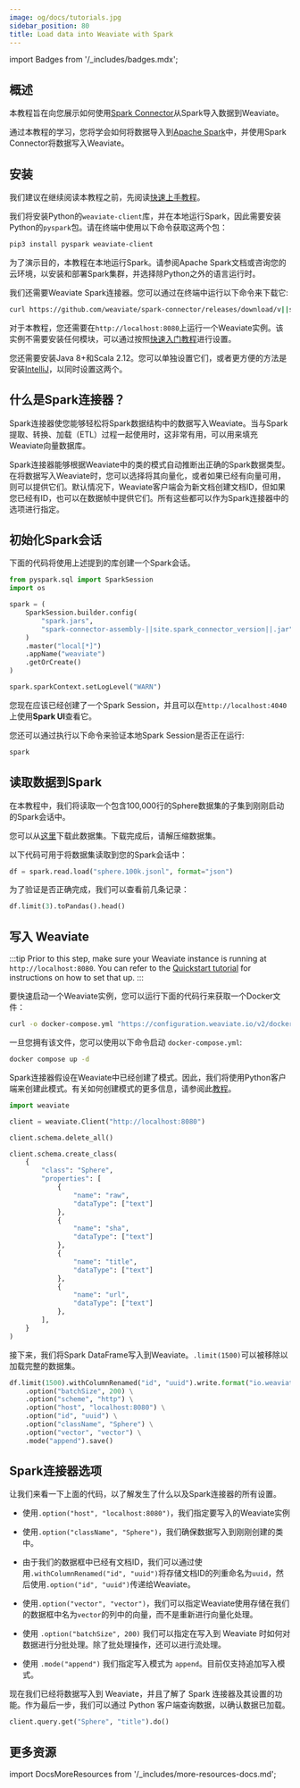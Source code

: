 ```yaml
---
image: og/docs/tutorials.jpg
sidebar_position: 80
title: Load data into Weaviate with Spark
---
```


import Badges from '/_includes/badges.mdx';

<Badges/>

## 概述

本教程旨在向您展示如何使用[Spark Connector](https://github.com/weaviate/spark-connector)从Spark导入数据到Weaviate。

通过本教程的学习，您将学会如何将数据导入到[Apache Spark](https://spark.apache.org/)中，并使用Spark Connector将数据写入Weaviate。

## 安装

我们建议在继续阅读本教程之前，先阅读[快速上手教程](../quickstart/index.md)。

我们将安装Python的`weaviate-client`库，并在本地运行Spark，因此需要安装Python的`pyspark`包。请在终端中使用以下命令获取这两个包：
```bash
pip3 install pyspark weaviate-client
```

为了演示目的，本教程在本地运行Spark。请参阅Apache Spark文档或咨询您的云环境，以安装和部署Spark集群，并选择除Python之外的语言运行时。

我们还需要Weaviate Spark连接器。您可以通过在终端中运行以下命令来下载它:

```bash
curl https://github.com/weaviate/spark-connector/releases/download/v||site.spark_connector_version||/spark-connector-assembly-||site.spark_connector_version||.jar --output spark-connector-assembly-||site.spark_connector_version||.jar
```

对于本教程，您还需要在`http://localhost:8080`上运行一个Weaviate实例。该实例不需要安装任何模块，可以通过按照[快速入门教程](../quickstart/index.md)进行设置。

您还需要安装Java 8+和Scala 2.12。您可以单独设置它们，或者更方便的方法是安装[IntelliJ](https://www.jetbrains.com/idea/)，以同时设置这两个。

## 什么是Spark连接器？

Spark连接器使您能够轻松将Spark数据结构中的数据写入Weaviate。当与Spark提取、转换、加载（ETL）过程一起使用时，这非常有用，可以用来填充Weaviate向量数据库。

Spark连接器能够根据Weaviate中的类的模式自动推断出正确的Spark数据类型。在将数据写入Weaviate时，您可以选择将其向量化，或者如果已经有向量可用，则可以提供它们。默认情况下，Weaviate客户端会为新文档创建文档ID，但如果您已经有ID，也可以在数据帧中提供它们。所有这些都可以作为Spark连接器中的选项进行指定。

## 初始化Spark会话

下面的代码将使用上述提到的库创建一个Spark会话。

```python
from pyspark.sql import SparkSession
import os

spark = (
    SparkSession.builder.config(
        "spark.jars",
        "spark-connector-assembly-||site.spark_connector_version||.jar",  #specify the spark connector JAR
    )
    .master("local[*]")
    .appName("weaviate")
    .getOrCreate()
)

spark.sparkContext.setLogLevel("WARN")
```

您现在应该已经创建了一个Spark Session，并且可以在`http://localhost:4040`上使用**Spark UI**查看它。

您还可以通过执行以下命令来验证本地Spark Session是否正在运行:

```python
spark
```

## 读取数据到Spark

在本教程中，我们将读取一个包含100,000行的Sphere数据集的子集到刚刚启动的Spark会话中。

您可以从[这里](https://storage.googleapis.com/sphere-demo/sphere.100k.jsonl.tar.gz)下载此数据集。下载完成后，请解压缩数据集。

以下代码可用于将数据集读取到您的Spark会话中：

```python
df = spark.read.load("sphere.100k.jsonl", format="json")
```

为了验证是否正确完成，我们可以查看前几条记录：

```python
df.limit(3).toPandas().head()
```

## 写入 Weaviate

:::tip
Prior to this step, make sure your Weaviate instance is running at `http://localhost:8080`. You can refer to the [Quickstart tutorial](../quickstart/index.md) for instructions on how to set that up.
:::

要快速启动一个Weaviate实例，您可以运行下面的代码行来获取一个Docker文件：

```bash
curl -o docker-compose.yml "https://configuration.weaviate.io/v2/docker-compose/docker-compose.yml?modules=standalone&runtime=docker-compose&weaviate_version=v||site.weaviate_version||"
```

一旦您拥有该文件，您可以使用以下命令启动 `docker-compose.yml`:
```bash
docker compose up -d
```

Spark连接器假设在Weaviate中已经创建了模式。因此，我们将使用Python客户端来创建此模式。有关如何创建模式的更多信息，请参阅此[教程](./schema.md)。

```python
import weaviate

client = weaviate.Client("http://localhost:8080")

client.schema.delete_all()

client.schema.create_class(
    {
        "class": "Sphere",
        "properties": [
            {
                "name": "raw",
                "dataType": ["text"]
            },
            {
                "name": "sha",
                "dataType": ["text"]
            },
            {
                "name": "title",
                "dataType": ["text"]
            },
            {
                "name": "url",
                "dataType": ["text"]
            },
        ],
    }
)
```

接下来，我们将Spark DataFrame写入到Weaviate。`.limit(1500)`可以被移除以加载完整的数据集。

```python
df.limit(1500).withColumnRenamed("id", "uuid").write.format("io.weaviate.spark.Weaviate") \
    .option("batchSize", 200) \
    .option("scheme", "http") \
    .option("host", "localhost:8080") \
    .option("id", "uuid") \
    .option("className", "Sphere") \
    .option("vector", "vector") \
    .mode("append").save()
```

## Spark连接器选项

让我们来看一下上面的代码，以了解发生了什么以及Spark连接器的所有设置。

- 使用`.option("host", "localhost:8080")`，我们指定要写入的Weaviate实例

- 使用`.option("className", "Sphere")`，我们确保数据写入到刚刚创建的类中。

- 由于我们的数据框中已经有文档ID，我们可以通过使用`.withColumnRenamed("id", "uuid")`将存储文档ID的列重命名为`uuid`，然后使用`.option("id", "uuid")`传递给Weaviate。

- 使用`.option("vector", "vector")`，我们可以指定Weaviate使用存储在我们的数据框中名为`vector`的列中的向量，而不是重新进行向量化处理。

- 使用 `.option("batchSize", 200)` 我们可以指定在写入到 Weaviate 时如何对数据进行分批处理。除了批处理操作，还可以进行流处理。

- 使用 `.mode("append")` 我们指定写入模式为 `append`。目前仅支持追加写入模式。

现在我们已经将数据写入到 Weaviate，并且了解了 Spark 连接器及其设置的功能。作为最后一步，我们可以通过 Python 客户端查询数据，以确认数据已加载。

```python
client.query.get("Sphere", "title").do()
```

## 更多资源

import DocsMoreResources from '/_includes/more-resources-docs.md';

<DocsMoreResources />